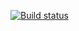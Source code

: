 [![Build status](https://ci.appveyor.com/api/projects/status/3dxlpi99l98s7o3v?svg=true)](https://ci.appveyor.com/project/shayu78/ajs-arraybuffer-1)
